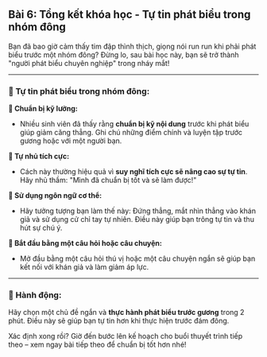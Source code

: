 ## Bài 6: Tổng kết khóa học - Tự tin phát biểu trong nhóm đông

Bạn đã bao giờ cảm thấy tim đập thình thịch, giọng nói run run khi phải phát biểu trước một nhóm đông? Đừng lo, sau bài học này, bạn sẽ trở thành "người phát biểu chuyên nghiệp" trong nháy mắt!

---

### 📌 Tự tin phát biểu trong nhóm đông:

**🔹 Chuẩn bị kỹ lưỡng:**
- Nhiều sinh viên đã thấy rằng **chuẩn bị kỹ nội dung** trước khi phát biểu giúp giảm căng thẳng. Ghi chú những điểm chính và luyện tập trước gương hoặc với một người bạn.

**🔹 Tự nhủ tích cực:**
- Cách này thường hiệu quả vì **suy nghĩ tích cực sẽ nâng cao sự tự tin**. Hãy nhủ thầm: "Mình đã chuẩn bị tốt và sẽ làm được!"

**🔹 Sử dụng ngôn ngữ cơ thể:**
- Hãy tưởng tượng bạn làm thế này: Đứng thẳng, mắt nhìn thẳng vào khán giả và sử dụng cử chỉ tay tự nhiên. Điều này giúp bạn trông tự tin và thu hút sự chú ý.

**🔹 Bắt đầu bằng một câu hỏi hoặc câu chuyện:**
- Mở đầu bằng một câu hỏi thú vị hoặc một câu chuyện ngắn sẽ giúp bạn kết nối với khán giả và làm giảm áp lực.

---

### 🚀 Hành động:

Hãy chọn một chủ đề ngắn và **thực hành phát biểu trước gương** trong 2 phút. Điều này sẽ giúp bạn tự tin hơn khi thực hiện trước đám đông.

Xác định xong rồi? Giờ đến bước lên kế hoạch cho buổi thuyết trình tiếp theo – xem ngay bài tiếp theo để chuẩn bị tốt hơn nhé!
